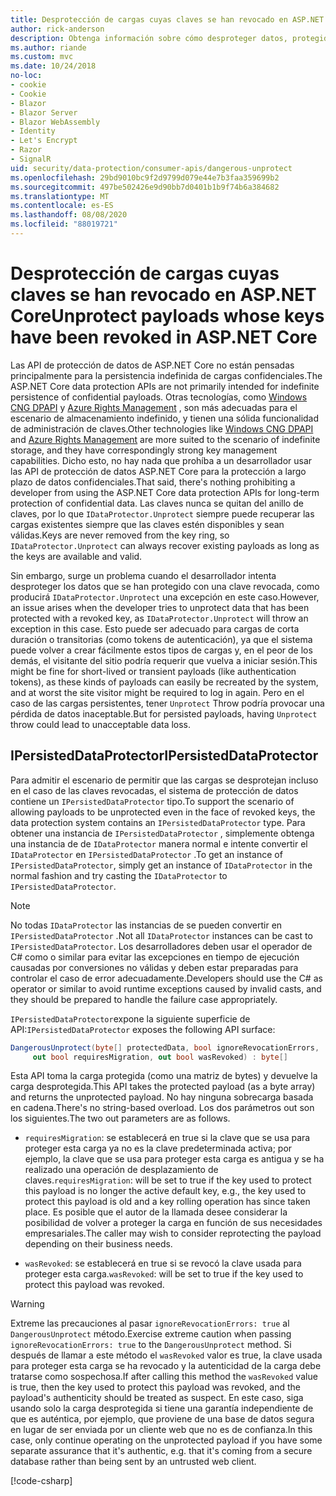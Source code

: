 ```yaml
---
title: Desprotección de cargas cuyas claves se han revocado en ASP.NET Core
author: rick-anderson
description: Obtenga información sobre cómo desproteger datos, protegidos con claves que se han revocado, en una aplicación ASP.NET Core.
ms.author: riande
ms.custom: mvc
ms.date: 10/24/2018
no-loc:
- cookie
- Cookie
- Blazor
- Blazor Server
- Blazor WebAssembly
- Identity
- Let's Encrypt
- Razor
- SignalR
uid: security/data-protection/consumer-apis/dangerous-unprotect
ms.openlocfilehash: 29bd9010bc9f2d9799d079e44e7b3faa359699b2
ms.sourcegitcommit: 497be502426e9d90bb7d0401b1b9f74b6a384682
ms.translationtype: MT
ms.contentlocale: es-ES
ms.lasthandoff: 08/08/2020
ms.locfileid: "88019721"
---
```

# <a name="unprotect-payloads-whose-keys-have-been-revoked-in-aspnet-core"></a><span data-ttu-id="520d8-103">Desprotección de cargas cuyas claves se han revocado en ASP.NET Core</span><span class="sxs-lookup"><span data-stu-id="520d8-103">Unprotect payloads whose keys have been revoked in ASP.NET Core</span></span>

<a name="data-protection-consumer-apis-dangerous-unprotect"></a>

<span data-ttu-id="520d8-104">Las API de protección de datos de ASP.NET Core no están pensadas principalmente para la persistencia indefinida de cargas confidenciales.</span><span class="sxs-lookup"><span data-stu-id="520d8-104">The ASP.NET Core data protection APIs are not primarily intended for indefinite persistence of confidential payloads.</span></span> <span data-ttu-id="520d8-105">Otras tecnologías, como [Windows CNG DPAPI](/windows/win32/seccng/cng-dpapi) y [Azure Rights Management](/rights-management/) , son más adecuadas para el escenario de almacenamiento indefinido, y tienen una sólida funcionalidad de administración de claves.</span><span class="sxs-lookup"><span data-stu-id="520d8-105">Other technologies like [Windows CNG DPAPI](/windows/win32/seccng/cng-dpapi) and [Azure Rights Management](/rights-management/) are more suited to the scenario of indefinite storage, and they have correspondingly strong key management capabilities.</span></span> <span data-ttu-id="520d8-106">Dicho esto, no hay nada que prohíba a un desarrollador usar las API de protección de datos ASP.NET Core para la protección a largo plazo de datos confidenciales.</span><span class="sxs-lookup"><span data-stu-id="520d8-106">That said, there's nothing prohibiting a developer from using the ASP.NET Core data protection APIs for long-term protection of confidential data.</span></span> <span data-ttu-id="520d8-107">Las claves nunca se quitan del anillo de claves, por lo que `IDataProtector.Unprotect` siempre puede recuperar las cargas existentes siempre que las claves estén disponibles y sean válidas.</span><span class="sxs-lookup"><span data-stu-id="520d8-107">Keys are never removed from the key ring, so `IDataProtector.Unprotect` can always recover existing payloads as long as the keys are available and valid.</span></span>

<span data-ttu-id="520d8-108">Sin embargo, surge un problema cuando el desarrollador intenta desproteger los datos que se han protegido con una clave revocada, como producirá `IDataProtector.Unprotect` una excepción en este caso.</span><span class="sxs-lookup"><span data-stu-id="520d8-108">However, an issue arises when the developer tries to unprotect data that has been protected with a revoked key, as `IDataProtector.Unprotect` will throw an exception in this case.</span></span> <span data-ttu-id="520d8-109">Esto puede ser adecuado para cargas de corta duración o transitorias (como tokens de autenticación), ya que el sistema puede volver a crear fácilmente estos tipos de cargas y, en el peor de los demás, el visitante del sitio podría requerir que vuelva a iniciar sesión.</span><span class="sxs-lookup"><span data-stu-id="520d8-109">This might be fine for short-lived or transient payloads (like authentication tokens), as these kinds of payloads can easily be recreated by the system, and at worst the site visitor might be required to log in again.</span></span> <span data-ttu-id="520d8-110">Pero en el caso de las cargas persistentes, tener `Unprotect` Throw podría provocar una pérdida de datos inaceptable.</span><span class="sxs-lookup"><span data-stu-id="520d8-110">But for persisted payloads, having `Unprotect` throw could lead to unacceptable data loss.</span></span>

## <a name="ipersisteddataprotector"></a><span data-ttu-id="520d8-111">IPersistedDataProtector</span><span class="sxs-lookup"><span data-stu-id="520d8-111">IPersistedDataProtector</span></span>

<span data-ttu-id="520d8-112">Para admitir el escenario de permitir que las cargas se desprotejan incluso en el caso de las claves revocadas, el sistema de protección de datos contiene un `IPersistedDataProtector` tipo.</span><span class="sxs-lookup"><span data-stu-id="520d8-112">To support the scenario of allowing payloads to be unprotected even in the face of revoked keys, the data protection system contains an `IPersistedDataProtector` type.</span></span> <span data-ttu-id="520d8-113">Para obtener una instancia de `IPersistedDataProtector` , simplemente obtenga una instancia de de `IDataProtector` manera normal e intente convertir el `IDataProtector` en `IPersistedDataProtector` .</span><span class="sxs-lookup"><span data-stu-id="520d8-113">To get an instance of `IPersistedDataProtector`, simply get an instance of `IDataProtector` in the normal fashion and try casting the `IDataProtector` to `IPersistedDataProtector`.</span></span>

> [!NOTE]
> <span data-ttu-id="520d8-114">No todas `IDataProtector` las instancias de se pueden convertir en `IPersistedDataProtector` .</span><span class="sxs-lookup"><span data-stu-id="520d8-114">Not all `IDataProtector` instances can be cast to `IPersistedDataProtector`.</span></span> <span data-ttu-id="520d8-115">Los desarrolladores deben usar el operador de C# como o similar para evitar las excepciones en tiempo de ejecución causadas por conversiones no válidas y deben estar preparadas para controlar el caso de error adecuadamente.</span><span class="sxs-lookup"><span data-stu-id="520d8-115">Developers should use the C# as operator or similar to avoid runtime exceptions caused by invalid casts, and they should be prepared to handle the failure case appropriately.</span></span>

<span data-ttu-id="520d8-116">`IPersistedDataProtector`expone la siguiente superficie de API:</span><span class="sxs-lookup"><span data-stu-id="520d8-116">`IPersistedDataProtector` exposes the following API surface:</span></span>

```csharp
DangerousUnprotect(byte[] protectedData, bool ignoreRevocationErrors,
     out bool requiresMigration, out bool wasRevoked) : byte[]
```

<span data-ttu-id="520d8-117">Esta API toma la carga protegida (como una matriz de bytes) y devuelve la carga desprotegida.</span><span class="sxs-lookup"><span data-stu-id="520d8-117">This API takes the protected payload (as a byte array) and returns the unprotected payload.</span></span> <span data-ttu-id="520d8-118">No hay ninguna sobrecarga basada en cadena.</span><span class="sxs-lookup"><span data-stu-id="520d8-118">There's no string-based overload.</span></span> <span data-ttu-id="520d8-119">Los dos parámetros out son los siguientes.</span><span class="sxs-lookup"><span data-stu-id="520d8-119">The two out parameters are as follows.</span></span>

* <span data-ttu-id="520d8-120">`requiresMigration`: se establecerá en true si la clave que se usa para proteger esta carga ya no es la clave predeterminada activa; por ejemplo, la clave que se usa para proteger esta carga es antigua y se ha realizado una operación de desplazamiento de claves.</span><span class="sxs-lookup"><span data-stu-id="520d8-120">`requiresMigration`: will be set to true if the key used to protect this payload is no longer the active default key, e.g., the key used to protect this payload is old and a key rolling operation has since taken place.</span></span> <span data-ttu-id="520d8-121">Es posible que el autor de la llamada desee considerar la posibilidad de volver a proteger la carga en función de sus necesidades empresariales.</span><span class="sxs-lookup"><span data-stu-id="520d8-121">The caller may wish to consider reprotecting the payload depending on their business needs.</span></span>

* <span data-ttu-id="520d8-122">`wasRevoked`: se establecerá en true si se revocó la clave usada para proteger esta carga.</span><span class="sxs-lookup"><span data-stu-id="520d8-122">`wasRevoked`: will be set to true if the key used to protect this payload was revoked.</span></span>

>[!WARNING]
> <span data-ttu-id="520d8-123">Extreme las precauciones al pasar `ignoreRevocationErrors: true` al `DangerousUnprotect` método.</span><span class="sxs-lookup"><span data-stu-id="520d8-123">Exercise extreme caution when passing `ignoreRevocationErrors: true` to the `DangerousUnprotect` method.</span></span> <span data-ttu-id="520d8-124">Si después de llamar a este método el `wasRevoked` valor es true, la clave usada para proteger esta carga se ha revocado y la autenticidad de la carga debe tratarse como sospechosa.</span><span class="sxs-lookup"><span data-stu-id="520d8-124">If after calling this method the `wasRevoked` value is true, then the key used to protect this payload was revoked, and the payload's authenticity should be treated as suspect.</span></span> <span data-ttu-id="520d8-125">En este caso, siga usando solo la carga desprotegida si tiene una garantía independiente de que es auténtica, por ejemplo, que proviene de una base de datos segura en lugar de ser enviada por un cliente web que no es de confianza.</span><span class="sxs-lookup"><span data-stu-id="520d8-125">In this case, only continue operating on the unprotected payload if you have some separate assurance that it's authentic, e.g. that it's coming from a secure database rather than being sent by an untrusted web client.</span></span>

[!code-csharp[](dangerous-unprotect/samples/dangerous-unprotect.cs)]
